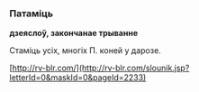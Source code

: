 ### Патаміць
**дзеяслоў, закончанае трыванне**

Стаміць усіх, многіх П. коней у дарозе.

<a rel="author">[http://rv-blr.com/](http://rv-blr.com/slounik.jsp?letterId=0&maskId=0&pageId=2233)</a>
